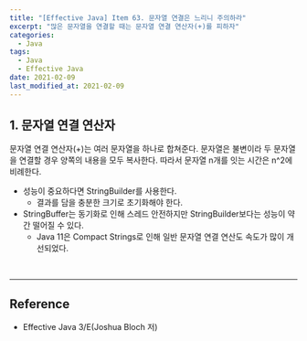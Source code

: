 ```yaml
---
title: "[Effective Java] Item 63. 문자열 연결은 느리니 주의하라"
excerpt: "많은 문자열을 연결할 때는 문자열 연결 연산자(+)를 피하자"
categories:
  - Java
tags:
  - Java
  - Effective Java
date: 2021-02-09
last_modified_at: 2021-02-09
---
```


## 1. 문자열 연결 연산자

문자열 연결 연산자(+)는 여러 문자열을 하나로 합쳐준다. 문자열은 불변이라 두 문자열을 연결할 경우 양쪽의 내용을 모두 복사한다. 따라서 문자열 n개를 잇는 시간은 n^2에 비례한다.

* 성능이 중요하다면 StringBuilder를 사용한다.
  * 결과를 담을 충분한 크기로 초기화해야 한다.
* StringBuffer는 동기화로 인해 스레드 안전하지만 StringBuilder보다는 성능이 약간 떨어질 수 있다.
  * Java 11은 Compact Strings로 인해 일반 문자열 연결 연산도 속도가 많이 개선되었다.

<br>

---

## Reference

* Effective Java 3/E(Joshua Bloch 저)
